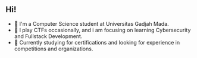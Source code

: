 
<!--
**bayuugm/bayuugm** is a ✨ _special_ ✨ repository because its `README.md` (this file) appears on your GitHub profile.

Here are some ideas to get you started:

- 🔭 I’m currently working on ...
- 🌱 I’m currently learning ...
- 👯 I’m looking to collaborate on ...
- 🤔 I’m looking for help with ...
- 💬 Ask me about ...
- 📫 How to reach me: ...
- 😄 Pronouns: ...
- ⚡ Fun fact: ...
-->

## Hi!

- 🌱 I'm a Computer Science student at Universitas Gadjah Mada.
- 🔐 I play CTFs occasionally, and i am focusing on learning Cybersecurity and Fullstack Development.
- 🔭 Currently studying for certifications and looking for experience in competitions and organizations.
<!--- 😄 Check out my [Credly profile](https://www.credly.com/users/bayu-putra.8b1338b5)

-->
